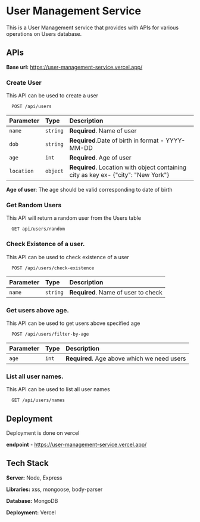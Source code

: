 
# User Management Service

This is a User Management service that provides with APIs for various operations on Users database.




## APIs

**Base url:**  https://user-management-service.vercel.app/

### Create User

This API can be used to create a user

```http
  POST /api/users
```

| Parameter | Type     | Description                |
| :-------- | :------- | :------------------------- |
| `name` | `string` | **Required**. Name of user |
| `dob` | `string` | **Required**.Date of birth in format - YYYY-MM-DD  |
| `age` | `int` | **Required**. Age of user |
| `location` | `object` | **Required**. Location with object containing city as key ex- {"city": "New York"}  |

__Age of user__: The age should be valid corresponding to date of birth

### Get Random Users

This API will return a random user from the Users table

```http
  GET api/users/random
```
### Check Existence of a user.

This API can be used to check existence of a user

```http
  POST /api/users/check-existence
```

| Parameter | Type     | Description                |
| :-------- | :------- | :------------------------- |
| `name` | `string` | **Required**. Name of user to check |

### Get users above age.

This API can be used to get users above specified age

```http
  POST /api/users/filter-by-age
```

| Parameter | Type     | Description                |
| :-------- | :------- | :------------------------- |
| `age` | `int` | **Required**. Age above which we need users |

### List all user names.

This API can be used to list all user names

```http
  GET /api/users/names
```

## Deployment

Deployment is done on vercel

**endpoint** - https://user-management-service.vercel.app/





## Tech Stack

**Server:** Node, Express

**Libraries:** xss, mongoose, body-parser

**Database:** MongoDB

**Deployment:** Vercel




